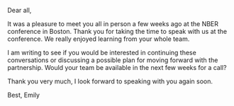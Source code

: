 Dear all,

It was a pleasure to meet you all in person a few weeks ago at the NBER conference in Boston. Thank you for taking the time to speak with us at the conference. We really enjoyed learning from your whole team. 

I am writing to see if you would be interested in continuing these conversations or discussing a possible plan for moving forward with the partnership. Would your team be available in the next few weeks for a call?

Thank you very much, I look forward to speaking with you again soon. 

Best,
Emily
